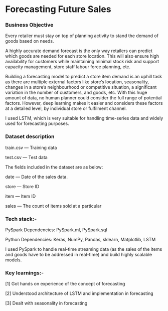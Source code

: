 # Forecasting Future Sales

### Business Objective
Every retailer must stay on top of planning activity to stand the demand of goods based on needs.

A highly accurate demand forecast is the only way retailers can predict which goods are needed for each store location. This will also ensure high availability for customers while maintaining minimal stock risk and support capacity management, store staff labour force planning, etc.

Building a forecasting model to predict a store item demand is an uphill task as there are multiple external factors like store’s location, seasonality, changes in a store’s neighbourhood or competitive situation, a significant variation in the number of customers, and goods, etc. With this huge amount of data, no human planner could consider the full range of potential factors. However, deep learning makes it easier and considers these factors at a detailed level, by individual store or fulfilment channel.

I used LSTM, which is very suitable for handling time-series data and widely used for forecasting purposes.


### Dataset description
train.csv — Training data

test.csv — Test data

The fields included in the dataset are as below:

date — Date of the sales data.

store — Store ID

item — Item ID

sales — The count of items sold at a particular


### Tech stack:-
PySpark Dependencies: PySpark.ml, PySpark.sql

Python Dependencies: Keras, NumPy, Pandas, sklearn, Matplotlib, LSTM

I used PySpark to handle real-time streaming data (as the sales of the items and goods have to be addressed in real-time) and build highly scalable models.

### Key learnings:-
[1] Got hands on experience of the concept of forecasting

[2] Understood architecture of LSTM and implementation in forecasting

[3] Dealt with seasonality in forecasting
